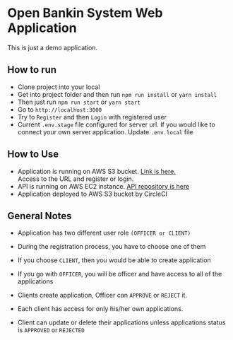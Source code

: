 # Open Bankin System Web Application

This is just a demo application.

## How to run

-   Clone project into your local
-   Get into project folder and then run `npm run install` or `yarn install`
-   Then just run `npm run start` or `yarn start`
-   Go to `http://localhost:3000`
-   Try to `Register` and then `Login` with registered user
-   Current `.env.stage` file configured for server url. If you would like to connect your own
    server application. Update `.env.local` file

## How to Use

-   Application is running on AWS S3 bucket.
    [Link is here.](http://openbanking-stage.s3-website.eu-west-2.amazonaws.com/) </br>Access to the
    URL and register or login.
-   API is running on AWS EC2 instance.
    [API repository is here](https://github.com/tolgaduzenli/open-banking-system)
-   Application deployed to AWS S3 bucket by CircleCI

## General Notes

-   Application has two different user role `(OFFICER or CLIENT)`

-   During the registration process, you have to choose one of them
-   If you choose `CLIENT`, then you would be able to create application
-   If you go with `OFFICER`, you will be officer and have access to all of the applications
-   Clients create application, Officer can `APPROVE` or `REJECT` it.
-   Each client has access for only his/her own applications.
-   Client can update or delete their applications unless applications status is `APPROVED` or
    `REJECTED`

